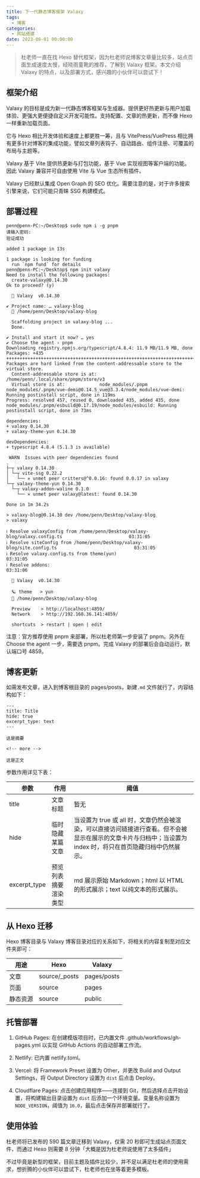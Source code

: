 ```yaml
---
title: 下一代静态博客框架 Valaxy
tags:
  - 博客
categories:
  - 网站搭建
date: 2023-06-01 00:00:00
---
```


> 杜老师一直在找 Hexo 替代框架，因为杜老师说博客文章量比较多，站点页面生成速度太慢，经晓雨童靴的推荐，了解到 Valaxy 框架。本文介绍 Valaxy 的特点，以及部署方式，感兴趣的小伙伴可以尝试下！

<!-- more -->

## 框架介绍

Valaxy 的目标是成为新一代静态博客框架与生成器。提供更好热更新与用户加载体验、更强大更便捷自定义开发可能性。支持配置、文章的热更新，而不像 Hexo 一样重新加载页面。

它与 Hexo 相比开发体验和速度上都更胜一筹，且与 VitePress/VuePress 相比拥有更多针对博客的集成功能，譬如文章列表钩子、自动路由、组件注册、可覆盖的布局与主题等。

Valaxy 基于 Vite 提供热更新与打包功能，基于 Vue 实现视图等客户端的功能。因此 Valaxy 兼容并可自由使用 Vite 与 Vue 生态所有插件。

Valaxy 已经默认集成 Open Graph 的 SEO 优化。需要注意的是，对于许多搜索引擎来说，它们可能只青睐 SSG 构建模式。

## 部署过程

```
penn@penn-PC:~/Desktop$ sudo npm i -g pnpm
请输入密码:
验证成功

added 1 package in 13s

1 package is looking for funding
  run `npm fund` for details
penn@penn-PC:~/Desktop$ npm init valaxy
Need to install the following packages:
  create-valaxy@0.14.30
Ok to proceed? (y) 

  🌌 Valaxy  v0.14.30

✔ Project name: … valaxy-blog
  📁 /home/penn/Desktop/valaxy-blog

  Scaffolding project in valaxy-blog ...
  Done.
                                                                                                              
✔ Install and start it now? … yes
✔ Choose the agent › pnpm
Downloading registry.npmjs.org/typescript/4.8.4: 11.9 MB/11.9 MB, done
Packages: +435
++++++++++++++++++++++++++++++++++++++++++++++++++++++++++++++++++++++++++++++++++++++++++++++++++++++++++++
Packages are hard linked from the content-addressable store to the virtual store.
  Content-addressable store is at: /home/penn/.local/share/pnpm/store/v3
  Virtual store is at:             node_modules/.pnpm
node_modules/.pnpm/vue-demi@0.14.5_vue@3.3.4/node_modules/vue-demi: Running postinstall script, done in 119ms
Progress: resolved 457, reused 0, downloaded 435, added 435, done
node_modules/.pnpm/esbuild@0.17.19/node_modules/esbuild: Running postinstall script, done in 73ms

dependencies:
+ valaxy 0.14.30
+ valaxy-theme-yun 0.14.30

devDependencies:
+ typescript 4.8.4 (5.1.3 is available)

 WARN  Issues with peer dependencies found
.
├─┬ valaxy 0.14.30
│ └─┬ vite-ssg 0.22.2
│   └── ✕ unmet peer critters@^0.0.16: found 0.0.17 in valaxy
└─┬ valaxy-theme-yun 0.14.30
  └─┬ valaxy-addon-waline 0.1.0
    └── ✕ unmet peer valaxy@latest: found 0.14.30

Done in 1m 34.2s

> valaxy-blog@0.14.30 dev /home/penn/Desktop/valaxy-blog
> valaxy

ℹ Resolve valaxyConfig from /home/penn/Desktop/valaxy-blog/valaxy.config.ts                         03:31:05
ℹ Resolve siteConfig from /home/penn/Desktop/valaxy-blog/site.config.ts                             03:31:05
ℹ Resolve valaxy.config.ts from theme(yun)                                                          03:31:05
ℹ Resolve addons:                                                                                   03:31:06

  🌌 Valaxy  v0.14.30

  🪐 theme   > yun
  📁 /home/penn/Desktop/valaxy-blog

  Preview    > http://localhost:4859/
  Network    > http://192.168.36.141:4859/

  shortcuts  > restart | open | edit
```

注意：官方推荐使用 pnpm 来部署，所以杜老师第一步安装了 pnpm。另外在 Choose the agent 一步，需要选 pnpm。完成 Valaxy 的部署后会自动运行，默认端口号 4859。

## 博客更新

如需发布文章，进入到博客根目录的 pages/posts，新建`.md` 文件就行了，内容结构如下：

```
---
title: Title
hide: true
excerpt_type: text
---

这是摘要

<!-- more -->

这是正文
```

参数作用详见下表：

| 参数 | 作用 | 阈值 |
| - | - | - |
| title | 文章标题 | 暂无 |
| hide | 临时隐藏某篇文章 | 当设置为 true 或 all 时，文章仍然会被渲染，可以直接访问链接进行查看。但不会被显示在展示的文章卡片与归档中；当设置为 index 时，将只在首页隐藏归档中仍然展示。 |
| excerpt_type | 预览列表摘要渲染类型 | md 展示原始 Markdown；html 以 HTML 的形式展示；text 以纯文本的形式展示。 |

## 从 Hexo 迁移

Hexo 博客目录与 Valaxy 博客目录对应的关系如下，将相关的内容复制至对应文件夹即可：

| 用途 | Hexo | Valaxy |
| - | - | - |
| 文章 | source/_posts | pages/posts |
| 页面 | source | pages |
| 静态资源 | source | public |

## 托管部署

1. GitHub Pages: 在创建模版项目时，已内置文件 .github/workflows/gh-pages.yml 以实现 GitHub Actions 的自动部署工作流。

2. Netlify: 已内置 netlify.toml。

3. Vercel: 将 Framework Preset 设置为 Other，并更改 Build and Output Settings，将 Output Directory 设置为 `dist` 后点击 Deploy。

4. Cloudflare Pages: 点击创建应用程序——连接到 Git，然后选择点击开始设置，将构建输出目录设置为 `dist` 后添加一个环境变量。变量名称设置为 `NODE_VERSION`，阈值为 `16.0`，最后点击保存并部署就行了。

## 使用体验

杜老师将已发布的 590 篇文章迁移到 Valaxy，仅需 20 秒即可生成站点页面文件，而通过 Hexo 则需要 8 分钟「大概是因为杜老师说使用了太多插件」

不过毕竟是新型的框架，目前主题及插件比较少，并不足以满足杜老师的使用需求，想折腾的小伙伴可以尝试下，杜老师也在坐等着更多模板。